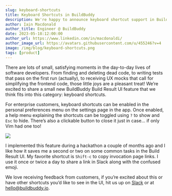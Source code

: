 ```yaml
---
slug: keyboard-shortcuts
title: Keyboard Shortcuts in BuildBuddy
description: We're happy to announce keyboard shortcut support in BuildBuddy.
author: Iain Macdonald
author_title: Engineer @ BuildBuddy
date: 2023-05-18:12:00:00
author_url: https://www.linkedin.com/in/macdonaldi/
author_image_url: https://avatars.githubusercontent.com/u/455246?v=4
image: /img/blog/keyboard-shortcuts.png
tags: [product]
---
```


There are lots of small, satisfying moments in the day-to-day lives of software developers. From finding and deleting dead code, to writing tests that pass on the first run (actually), to receiving UX mocks that call for simplifying the frontend code, those little joys are a pleasant treat! We’re excited to share a small new BuildBuddy Build Result UI feature that we think fits into this category: keyboard shortcuts.

For enterprise customers, keyboard shortcuts can be enabled in the personal preferences menu on the settings page in the app. Once enabled, a help menu explaining the shortcuts can be toggled using `?` to show and `Esc` to hide. There’s also a clickable button to close it just in case… if only Vim had one too!

![](/img/blog/keyboard-shortcuts.png)

I implemented this feature during a hackathon a couple of months ago and I like how it saves me a second or two on some common tasks in the Build Result UI. My favorite shortcut is `Shift-c` to copy invocation page links. I use it once or twice a day to share a link in Slack along with the confused emoji.

We love receiving feedback from customers, if you’re excited about this or have other shortcuts you’d like to see in the UI, hit us up on [Slack](https://slack.buildbuddy.io/) or at [hello@buildbuddy.io](mailto:hello@buildbuddy.io).
